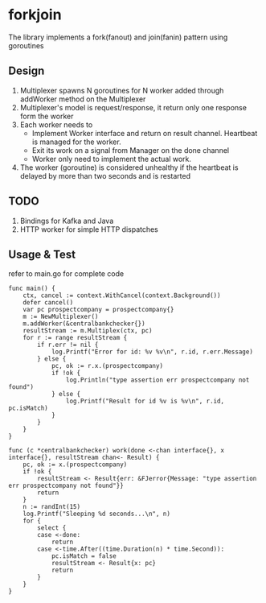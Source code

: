 # forkjoin
The library implements a fork(fanout) and join(fanin) pattern using goroutines

## Design

1. Multiplexer spawns N goroutines for N worker added through addWorker method on the Multiplexer 
2. Multiplexer's model is request/response, it return only one response form the worker
3. Each worker needs to 
    * Implement Worker interface and return on result channel. Heartbeat is managed for the worker.
    * Exit its work on a signal from Manager on the done channel  
	* Worker only need to implement the actual work. 
4. The worker (goroutine) is considered unhealthy if the heartbeat is delayed by more than two seconds and   	is restarted 
   
## TODO

1. Bindings for Kafka and Java 
2. HTTP worker for simple HTTP dispatches 

## Usage & Test

refer to main.go for complete code

```
func main() {
	ctx, cancel := context.WithCancel(context.Background())
	defer cancel()
	var pc prospectcompany = prospectcompany{}
	m := NewMultiplexer()
	m.addWorker(&centralbankchecker{})
	resultStream := m.Multiplex(ctx, pc)
	for r := range resultStream {
		if r.err != nil {
			log.Printf("Error for id: %v %v\n", r.id, r.err.Message)
		} else {
			pc, ok := r.x.(prospectcompany)
			if !ok {
				log.Println("type assertion err prospectcompany not found")
			} else {
				log.Printf("Result for id %v is %v\n", r.id, pc.isMatch)
			}
		}
	}
}

func (c *centralbankchecker) work(done <-chan interface{}, x interface{}, resultStream chan<- Result) {
	pc, ok := x.(prospectcompany)
	if !ok {
		resultStream <- Result{err: &FJerror{Message: "type assertion err prospectcompany not found"}}
		return
	}
	n := randInt(15)
	log.Printf("Sleeping %d seconds...\n", n)
	for {
		select {
		case <-done:
			return
		case <-time.After((time.Duration(n) * time.Second)):
			pc.isMatch = false
			resultStream <- Result{x: pc}
			return
		}
	}
}
```
